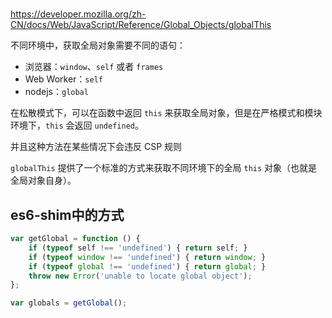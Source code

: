 #

<https://developer.mozilla.org/zh-CN/docs/Web/JavaScript/Reference/Global_Objects/globalThis>

不同环境中，获取全局对象需要不同的语句：

- 浏览器：`window`、`self` 或者 `frames`
- Web Worker：`self`
- nodejs：`global`

在松散模式下，可以在函数中返回 `this` 来获取全局对象，但是在严格模式和模块环境下，`this` 会返回 `undefined`。

并且这种方法在某些情况下会违反 CSP 规则

`globalThis` 提供了一个标准的方式来获取不同环境下的全局 `this`  对象（也就是全局对象自身）。

## es6-shim中的方式

```js
var getGlobal = function () { 
    if (typeof self !== 'undefined') { return self; } 
    if (typeof window !== 'undefined') { return window; } 
    if (typeof global !== 'undefined') { return global; } 
    throw new Error('unable to locate global object'); 
}; 

var globals = getGlobal();
```
